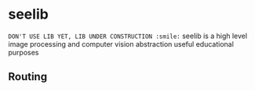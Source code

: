 # seelib
```DON'T USE LIB YET, LIB UNDER CONSTRUCTION :smile:```
seelib is a high level image processing and computer vision abstraction useful educational purposes 

## Routing
